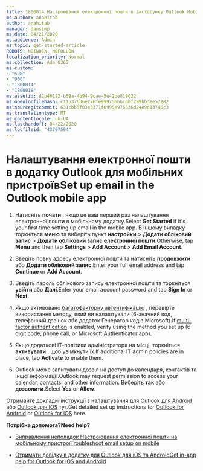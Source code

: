 ```yaml
---
title: 1800014 Настроювання електронної пошти в застосунку Outlook Mobile
ms.author: anahitab
author: anahitab
manager: dansimp
ms.date: 04/21/2020
ms.audience: Admin
ms.topic: get-started-article
ROBOTS: NOINDEX, NOFOLLOW
localization_priority: Normal
ms.collection: Adm_O365
ms.custom:
- "598"
- "900"
- "1800014"
- "1800018"
ms.assetid: d2b46122-b59a-4b94-9cae-5e42be819022
ms.openlocfilehash: c11537636e276fe9997566bcd0f799bb3ee57282
ms.sourcegitcommit: 631cbb5f03e5371f0995e976536d24e9d13746c3
ms.translationtype: MT
ms.contentlocale: uk-UA
ms.lasthandoff: 04/22/2020
ms.locfileid: "43767594"
---
```

# <a name="set-up-email-in-the-outlook-mobile-app"></a><span data-ttu-id="63a77-102">Налаштування електронної пошти в додатку Outlook для мобільних пристроїв</span><span class="sxs-lookup"><span data-stu-id="63a77-102">Set up email in the Outlook mobile app</span></span>

1. <span data-ttu-id="63a77-103">Натисніть **почати** , якщо це ваш перший раз налаштування електронної пошти в мобільному додатку.</span><span class="sxs-lookup"><span data-stu-id="63a77-103">Select **Get Started** if it's your first time setting up email in the mobile app.</span></span> <span data-ttu-id="63a77-104">В іншому випадку торкніться **меню** та виберіть пункт **настройки** \> **Додати обліковий запис** \> **Додати обліковий запис електронної пошти**.</span><span class="sxs-lookup"><span data-stu-id="63a77-104">Otherwise, tap **Menu** and then tap **Settings** \> **Add Account** \> **Add Email Account**.</span></span>

2. <span data-ttu-id="63a77-105">Введіть повну адресу електронної пошти та натисніть **продовжити** або **Додати обліковий запис**.</span><span class="sxs-lookup"><span data-stu-id="63a77-105">Enter your full email address and tap **Continue** or **Add Account**.</span></span>

3. <span data-ttu-id="63a77-106">Введіть пароль облікового запису електронної пошти та торкніться **увійти** або **Далі**.</span><span class="sxs-lookup"><span data-stu-id="63a77-106">Enter your email account password and tap **Sign In** or **Next**.</span></span>

4. <span data-ttu-id="63a77-107">Якщо активовано [багатофакторну автентифікацію](https://docs.microsoft.com/office365/admin/security-and-compliance/set-up-multi-factor-authentication) , перевірте використання методу, який ви налаштували (6-значний код, телефонний дзвінок або додаток Генератор кодів Microsoft).</span><span class="sxs-lookup"><span data-stu-id="63a77-107">If [multi-factor authentication](https://docs.microsoft.com/office365/admin/security-and-compliance/set-up-multi-factor-authentication) is enabled, verify using the method you set up (6 digit code, phone call, or Microsoft Authenticator app).</span></span>

5. <span data-ttu-id="63a77-108">Якщо додаткові ІТ-політики адміністратора на місці, торкніться **активувати** , щоб увімкнути їх.</span><span class="sxs-lookup"><span data-stu-id="63a77-108">If additional IT admin policies are in place, tap **Activate** to enable them.</span></span>

6. <span data-ttu-id="63a77-109">Outlook може запитувати дозвіл на доступ до календаря, контактів та іншої інформації.</span><span class="sxs-lookup"><span data-stu-id="63a77-109">Outlook may request permission to access your calendar, contacts, and other information.</span></span> <span data-ttu-id="63a77-110">Виберіть **так** або **дозволити**.</span><span class="sxs-lookup"><span data-stu-id="63a77-110">Select **Yes** or **Allow**.</span></span>

<span data-ttu-id="63a77-111">Отримайте докладні інструкції з налаштування для [Outlook для Android](https://support.office.com/article/886db551-8dfa-4fd5-b835-f8e532091872.aspx) або [Outlook для IOS](https://support.office.com/article/b2de2161-cc1d-49ef-9ef9-81acd1c8e234.aspx) тут.</span><span class="sxs-lookup"><span data-stu-id="63a77-111">Get detailed set up instructions for [Outlook for Android](https://support.office.com/article/886db551-8dfa-4fd5-b835-f8e532091872.aspx) or [Outlook for iOS](https://support.office.com/article/b2de2161-cc1d-49ef-9ef9-81acd1c8e234.aspx) here.</span></span>
  
 <span data-ttu-id="63a77-112">**Потрібна допомога?**</span><span class="sxs-lookup"><span data-stu-id="63a77-112">**Need help?**</span></span>
  
- [<span data-ttu-id="63a77-113">Виправлення неполадок Настроювання електронної пошти на мобільному пристрої</span><span class="sxs-lookup"><span data-stu-id="63a77-113">Troubleshoot email setup on mobile</span></span>](https://support.office.com/article/a264ef01-9c88-48fb-9285-7017e4f31f02.aspx)

- [<span data-ttu-id="63a77-114">Отримати довідку в додатку для Outlook для iOS та Android</span><span class="sxs-lookup"><span data-stu-id="63a77-114">Get in-app help for Outlook for iOS and Android</span></span>](https://support.office.com/article/218a22d1-9fa5-4889-b689-de1c63493243.aspx#ID0EAABAAA=Contact_Support)
